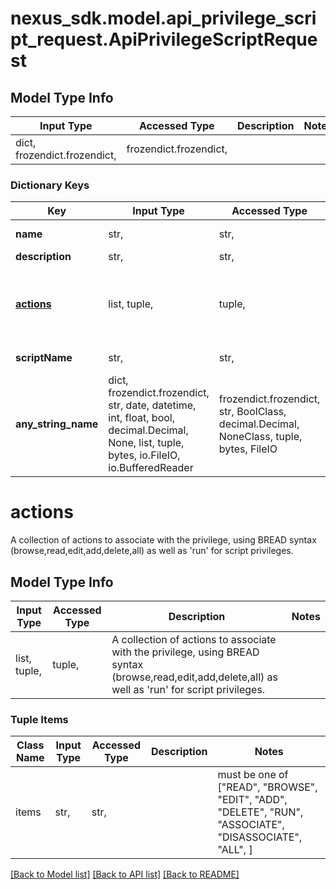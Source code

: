 # nexus_sdk.model.api_privilege_script_request.ApiPrivilegeScriptRequest

## Model Type Info

| Input Type                   | Accessed Type          | Description | Notes |
| ---------------------------- | ---------------------- | ----------- | ----- |
| dict, frozendict.frozendict, | frozendict.frozendict, |             |

### Dictionary Keys

| Key                     | Input Type                                                                                                                                  | Accessed Type                                                                           | Description                                                                                                                                                     | Notes      |
| ----------------------- | ------------------------------------------------------------------------------------------------------------------------------------------- | --------------------------------------------------------------------------------------- | --------------------------------------------------------------------------------------------------------------------------------------------------------------- | ---------- |
| **name**                | str,                                                                                                                                        | str,                                                                                    | The name of the privilege. This value cannot be changed.                                                                                                        | [optional] |
| **description**         | str,                                                                                                                                        | str,                                                                                    |                                                                                                                                                                 | [optional] |
| **[actions](#actions)** | list, tuple,                                                                                                                                | tuple,                                                                                  | A collection of actions to associate with the privilege, using BREAD syntax (browse,read,edit,add,delete,all) as well as &#x27;run&#x27; for script privileges. | [optional] |
| **scriptName**          | str,                                                                                                                                        | str,                                                                                    | The name of a script to give access to.                                                                                                                         | [optional] |
| **any_string_name**     | dict, frozendict.frozendict, str, date, datetime, int, float, bool, decimal.Decimal, None, list, tuple, bytes, io.FileIO, io.BufferedReader | frozendict.frozendict, str, BoolClass, decimal.Decimal, NoneClass, tuple, bytes, FileIO | any string name can be used but the value must be the correct type                                                                                              | [optional] |

# actions

A collection of actions to associate with the privilege, using BREAD syntax (browse,read,edit,add,delete,all) as well as 'run' for script privileges.

## Model Type Info

| Input Type   | Accessed Type | Description                                                                                                                                                     | Notes |
| ------------ | ------------- | --------------------------------------------------------------------------------------------------------------------------------------------------------------- | ----- |
| list, tuple, | tuple,        | A collection of actions to associate with the privilege, using BREAD syntax (browse,read,edit,add,delete,all) as well as &#x27;run&#x27; for script privileges. |

### Tuple Items

| Class Name | Input Type | Accessed Type | Description | Notes                                                                                                   |
| ---------- | ---------- | ------------- | ----------- | ------------------------------------------------------------------------------------------------------- |
| items      | str,       | str,          |             | must be one of ["READ", "BROWSE", "EDIT", "ADD", "DELETE", "RUN", "ASSOCIATE", "DISASSOCIATE", "ALL", ] |

[[Back to Model list]](../../README.md#documentation-for-models) [[Back to API list]](../../README.md#documentation-for-api-endpoints) [[Back to README]](../../README.md)
